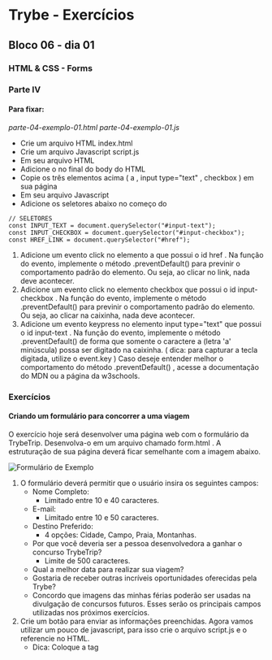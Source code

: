 # Trybe - Exercícios
## Bloco 06 - dia 01
### HTML & CSS - Forms

### Parte IV
#### Para fixar:
_parte-04-exemplo-01.html_
_parte-04-exemplo-01.js_


- Crie um arquivo HTML index.html
- Crie um arquivo Javascript script.js
- Em seu arquivo HTML
- Adicione o <script src="script.js"></script> no final do body do HTML
- Copie os três elementos acima ( a , input type="text" , checkbox ) em sua página
- Em seu arquivo Javascript
- Adicione os seletores abaixo no começo do 
```
// SELETORES
const INPUT_TEXT = document.querySelector("#input-text");
const INPUT_CHECKBOX = document.querySelector("#input-checkbox");
const HREF_LINK = document.querySelector("#href");
```
1. Adicione um evento click no elemento a que possui o id href . Na função do evento, implemente o método .preventDefault() para previnir o comportamento padrão do elemento. Ou seja, ao clicar no link, nada deve acontecer.
2. Adicione um evento click no elemento checkbox que possui o id input-checkbox . Na função do evento, implemente o método .preventDefault() para previnir o comportamento padrão do elemento. Ou seja, ao clicar na caixinha, nada deve acontecer.
3. Adicione um evento keypress no elemento input type="text" que possui o id input-text . Na função do evento, implemente o método .preventDefault() de forma que somente o caractere a (letra 'a' minúscula) possa ser digitado na caixinha. ( dica: para capturar a tecla digitada, utilize o event.key )
Caso deseje entender melhor o comportamento do método .preventDefault() , acesse a documentação do MDN ou a página da w3schools.

### Exercícios
#### Criando um formulário para concorrer a uma viagem

O exercício hoje será desenvolver uma página web com o formulário da TrybeTrip. Desenvolva-o em um arquivo chamado form.html . A estruturação de sua página deverá ficar semelhante com a imagem abaixo.

![Formulário de Exemplo](https://s3.us-east-2.amazonaws.com/assets.app.betrybe.com/fundamentals/html-forms/images/Excalidraw-forms-94cb593582e99fd08f284274fd8b50ab.png)

1. O formulário deverá permitir que o usuário insira os seguintes campos:
    - Nome Completo:
        - Limitado entre 10 e 40 caracteres.
    - E-mail:
        - Limitado entre 10 e 50 caracteres.
    - Destino Preferido:
        - 4 opções: Cidade, Campo, Praia, Montanhas.
    - Por que você deveria ser a pessoa desenvolvedora a ganhar o concurso TrybeTrip?
        - Limite de 500 caracteres.
    - Qual a melhor data para realizar sua viagem?
    - Gostaria de receber outras incríveis oportunidades oferecidas pela Trybe?
    - Concordo que imagens das minhas férias poderão ser usadas na divulgação de concursos futuros.
Esses serão os principais campos utilizadas nos próximos exercícios.
2. Crie um botão para enviar as informações preenchidas.
Agora vamos utilizar um pouco de javascript, para isso crie o arquivo script.js e o referencie no HTML.
    - Dica: Coloque a tag <script> no final do seu body.
3. Interrompa o comportamento padrão do botão submit utilizando o método preventDefault() . Nossa amiga Carol Silva nos contou um pouco sobre como fazer isso, lembra?
4. Crie um botão que limpe as informações contidas nos campos;

#### Bônus

1. A TrybeTrip precisa muito de fotos para divulgar seus concursos. Tendo isso em mente, faça com que somente quem autorizar o uso de imagens possa enviar suas informações.
2. Faça a validação dos campos com limite de caracteres. Caso não estejam dentro do esperado ao clicar no botão de submit, um alerta deve ser mostrado com a mensagem: 'Dados Inválidos'. Caso contrário, a mensagem 'Dados enviados com sucesso! Obrigado por participar do concurso TrybeTrip.' deverá aparecer na tela.
